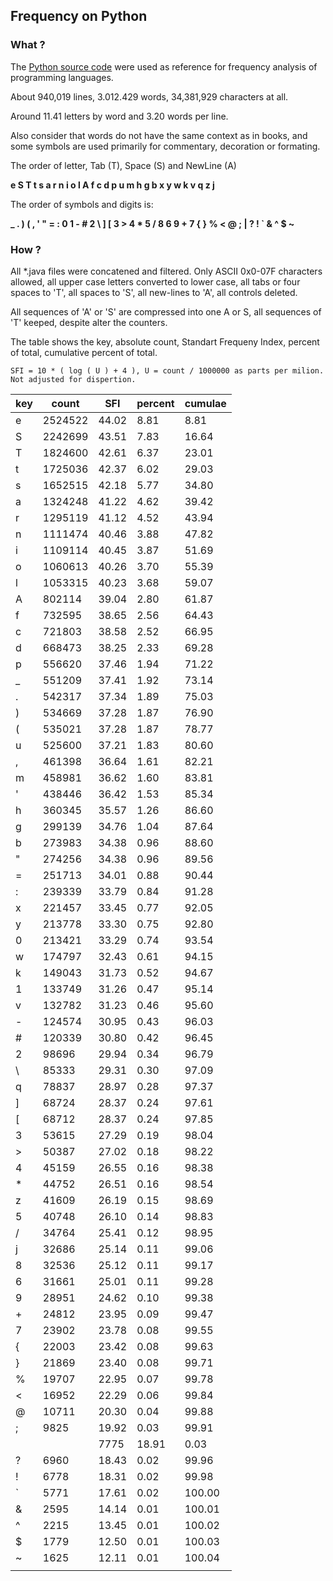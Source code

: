 ## Frequency on Python

### What ?

The [Python source code](https://www.python.org/ftp/python/3.12.5/Python-3.12.5.tgz) were used as reference for frequency analysis of programming languages.

About 940,019 lines, 3.012.429 words, 34,381,929 characters at all. 

Around 11.41 letters by word and 3.20 words per line.

Also consider that words do not have the same context as in books, and some symbols are used primarily for commentary,  decoration or formating.

The order of letter, Tab (T), Space (S) and NewLine (A)

**e S T t s a r n i o l A f c d p u m h g b x y w k v q z j** 

The order of symbols and digits is:

**_ . ) ( , ' " = : 0 1 - # 2 \ ] [ 3 > 4 * 5 / 8 6 9 + 7 { } % < @ ; | ? ! ` & ^ $ ~** 

### How ?

All *.java files were concatened and filtered. Only ASCII 0x0-07F characters allowed, all upper case letters converted to lower case, all tabs or four spaces to 'T', all spaces to 'S', all new-lines to 'A', all controls deleted. 

All sequences of 'A' or 'S' are compressed into one A or S, all sequences of 'T' keeped, despite alter the counters.

The table shows the key, absolute count, Standart Frequeny Index, percent of total, cumulative percent of total. 

    SFI = 10 * ( log ( U ) + 4 ), U = count / 1000000 as parts per milion. Not adjusted for dispertion.

| key | count | SFI | percent | cumulae |
| --- | --- | --- | --- | --- |
 | e | 2524522 | 44.02 | 8.81 | 8.81 | 
 | S | 2242699 | 43.51 | 7.83 | 16.64 | 
 | T | 1824600 | 42.61 | 6.37 | 23.01 | 
 | t | 1725036 | 42.37 | 6.02 | 29.03 | 
 | s | 1652515 | 42.18 | 5.77 | 34.80 | 
 | a | 1324248 | 41.22 | 4.62 | 39.42 | 
 | r | 1295119 | 41.12 | 4.52 | 43.94 | 
 | n | 1111474 | 40.46 | 3.88 | 47.82 | 
 | i | 1109114 | 40.45 | 3.87 | 51.69 | 
 | o | 1060613 | 40.26 | 3.70 | 55.39 | 
 | l | 1053315 | 40.23 | 3.68 | 59.07 | 
 | A | 802114 | 39.04 | 2.80 | 61.87 | 
 | f | 732595 | 38.65 | 2.56 | 64.43 | 
 | c | 721803 | 38.58 | 2.52 | 66.95 | 
 | d | 668473 | 38.25 | 2.33 | 69.28 | 
 | p | 556620 | 37.46 | 1.94 | 71.22 | 
 | _ | 551209 | 37.41 | 1.92 | 73.14 | 
 | . | 542317 | 37.34 | 1.89 | 75.03 | 
 | ) | 534669 | 37.28 | 1.87 | 76.90 | 
 | ( | 535021 | 37.28 | 1.87 | 78.77 | 
 | u | 525600 | 37.21 | 1.83 | 80.60 | 
 | , | 461398 | 36.64 | 1.61 | 82.21 | 
 | m | 458981 | 36.62 | 1.60 | 83.81 | 
 | ' | 438446 | 36.42 | 1.53 | 85.34 | 
 | h | 360345 | 35.57 | 1.26 | 86.60 | 
 | g | 299139 | 34.76 | 1.04 | 87.64 | 
 | b | 273983 | 34.38 | 0.96 | 88.60 | 
 | " | 274256 | 34.38 | 0.96 | 89.56 | 
 | = | 251713 | 34.01 | 0.88 | 90.44 | 
 | : | 239339 | 33.79 | 0.84 | 91.28 | 
 | x | 221457 | 33.45 | 0.77 | 92.05 | 
 | y | 213778 | 33.30 | 0.75 | 92.80 | 
 | 0 | 213421 | 33.29 | 0.74 | 93.54 | 
 | w | 174797 | 32.43 | 0.61 | 94.15 | 
 | k | 149043 | 31.73 | 0.52 | 94.67 | 
 | 1 | 133749 | 31.26 | 0.47 | 95.14 | 
 | v | 132782 | 31.23 | 0.46 | 95.60 | 
 | - | 124574 | 30.95 | 0.43 | 96.03 | 
 | # | 120339 | 30.80 | 0.42 | 96.45 | 
 | 2 | 98696 | 29.94 | 0.34 | 96.79 | 
 | \ | 85333 | 29.31 | 0.30 | 97.09 | 
 | q | 78837 | 28.97 | 0.28 | 97.37 | 
 | ] | 68724 | 28.37 | 0.24 | 97.61 | 
 | [ | 68712 | 28.37 | 0.24 | 97.85 | 
 | 3 | 53615 | 27.29 | 0.19 | 98.04 | 
 | > | 50387 | 27.02 | 0.18 | 98.22 | 
 | 4 | 45159 | 26.55 | 0.16 | 98.38 | 
 | * | 44752 | 26.51 | 0.16 | 98.54 | 
 | z | 41609 | 26.19 | 0.15 | 98.69 | 
 | 5 | 40748 | 26.10 | 0.14 | 98.83 | 
 | / | 34764 | 25.41 | 0.12 | 98.95 | 
 | j | 32686 | 25.14 | 0.11 | 99.06 | 
 | 8 | 32536 | 25.12 | 0.11 | 99.17 | 
 | 6 | 31661 | 25.01 | 0.11 | 99.28 | 
 | 9 | 28951 | 24.62 | 0.10 | 99.38 | 
 | + | 24812 | 23.95 | 0.09 | 99.47 | 
 | 7 | 23902 | 23.78 | 0.08 | 99.55 | 
 | { | 22003 | 23.42 | 0.08 | 99.63 | 
 | } | 21869 | 23.40 | 0.08 | 99.71 | 
 | % | 19707 | 22.95 | 0.07 | 99.78 | 
 | < | 16952 | 22.29 | 0.06 | 99.84 | 
 | @ | 10711 | 20.30 | 0.04 | 99.88 | 
 | ; | 9825 | 19.92 | 0.03 | 99.91 | 
 | | | 7775 | 18.91 | 0.03 | 99.94 | 
 | ? | 6960 | 18.43 | 0.02 | 99.96 | 
 | ! | 6778 | 18.31 | 0.02 | 99.98 | 
 | ` | 5771 | 17.61 | 0.02 | 100.00 | 
 | & | 2595 | 14.14 | 0.01 | 100.01 | 
 | ^ | 2215 | 13.45 | 0.01 | 100.02 | 
 | $ | 1779 | 12.50 | 0.01 | 100.03 | 
 | ~ | 1625 | 12.11 | 0.01 | 100.04 | 
| | | | | |
